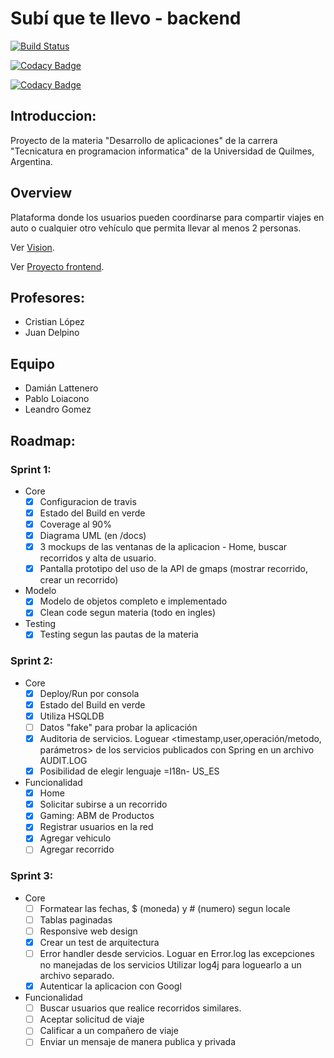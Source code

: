 # Subí que te llevo - backend

[![Build Status](https://travis-ci.org/DesarrolloDeAplicaciones-GrupoA/backend.svg?branch=master)](https://travis-ci.org/DesarrolloDeAplicaciones-GrupoA/backend)

[![Codacy Badge](https://api.codacy.com/project/badge/grade/2709341668804273a8cdc71cee06e1c5)](https://www.codacy.com/app/DesarrolloDeAplicaciones-GrupoA/backend)

[![Codacy Badge](https://api.codacy.com/project/badge/coverage/2709341668804273a8cdc71cee06e1c5)](https://www.codacy.com/app/DesarrolloDeAplicaciones-GrupoA/backend)

## Introduccion:

Proyecto de la materia "Desarrollo de aplicaciones" de la carrera "Tecnicatura en programacion informatica" de la Universidad de Quilmes, Argentina.


## Overview

Plataforma donde los usuarios pueden coordinarse para compartir viajes en auto o cualquier otro vehículo que permita llevar al menos 2 personas.

Ver [Vision](./docs/documento_vision.pdf).

Ver [Proyecto frontend](https://github.com/DesarrolloDeAplicaciones-GrupoA/frontend).

## Profesores:

* Cristian López
* Juan Delpino

## Equipo

+ Damián Lattenero
+ Pablo Loiacono
+ Leandro Gomez

## Roadmap:

### Sprint 1:

* Core
    * [x] Configuracion de travis
    * [x] Estado del Build en verde
    * [x] Coverage al 90%
    * [x] Diagrama UML (en <Proyecto>/docs)
    * [x] 3 mockups de las ventanas de la aplicacion - Home, buscar recorridos y alta de usuario.
    * [x] Pantalla prototipo del uso de la API de gmaps (mostrar recorrido, crear un recorrido)
* Modelo
    * [x] Modelo de objetos completo e implementado
    * [x] Clean code segun materia (todo en ingles)
* Testing
    * [x] Testing segun las pautas de la materia

### Sprint 2:
* Core
    * [x] Deploy/Run por consola
    * [x] Estado del Build en verde
    * [x] Utiliza HSQLDB
    * [ ] Datos "fake" para probar la aplicación
    * [x] Auditoria de servicios. Loguear <timestamp,user,operación/metodo, parámetros> de los servicios publicados con Spring en un archivo AUDIT.LOG
    * [x] Posibilidad de elegir lenguaje =I18n- US_ES
* Funcionalidad
    * [x] Home
    * [x] Solicitar subirse a un recorrido
    * [x] Gaming: ABM de Productos
    * [x] Registrar usuarios en la red
    * [x] Agregar vehiculo
    * [ ] Agregar recorrido

### Sprint 3:
* Core
    * [ ] Formatear las fechas, $ (moneda) y # (numero) segun locale
    * [ ] Tablas paginadas
    * [ ] Responsive web design
    * [x] Crear un test de arquitectura
    * [ ] Error handler desde servicios. Loguar en Error.log las excepciones no manejadas de los servicios
          Utilizar log4j para loguearlo a un archivo separado.
    * [x] Autenticar la aplicacion con Googl
* Funcionalidad
    * [ ] Buscar usuarios que realice recorridos similares.
    * [ ] Aceptar solicitud de viaje
    * [ ] Calificar a un compañero de viaje
    * [ ] Enviar un mensaje de manera publica y privada
